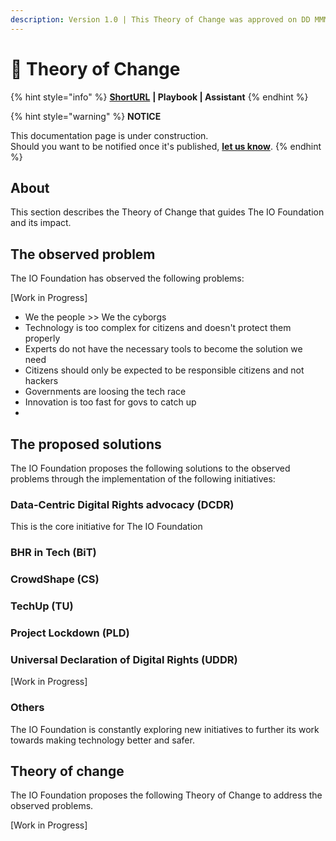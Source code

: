 ```yaml
---
description: Version 1.0 | This Theory of Change was approved on DD MMMM YYYY.
---
```


# 🔀 Theory of Change

{% hint style="info" %}
[**ShortURL**](https://tiof.click/TIOFTofC) **| Playbook | Assistant**
{% endhint %}

{% hint style="warning" %}
**NOTICE**

This documentation page is under construction.\
Should you want to be notified once it's published, [**let us know**](https://tiof.click/TIOFTarianUpdatesService).
{% endhint %}

## About

This section describes the Theory of Change that guides The IO Foundation and its impact.

## The observed problem

The IO Foundation has observed the following problems:

\[Work in Progress]

* We the people >> We the cyborgs
* Technology is too complex for citizens and doesn't protect them properly
* Experts do not have the necessary tools to become the solution we need
* Citizens should only be expected to be responsible citizens and not hackers
* Governments are loosing the tech race
* Innovation is too fast for govs to catch up
*



## The proposed solutions

The IO Foundation proposes the following solutions to the observed problems through the implementation of the following initiatives:

### Data-Centric Digital Rights advocacy (DCDR)

This is the core initiative for The IO Foundation

### BHR in Tech (BiT)



### CrowdShape (CS)



### TechUp (TU)



### Project Lockdown (PLD)



### Universal Declaration of Digital Rights (UDDR)



\[Work in Progress]



### Others

The IO Foundation is constantly exploring new initiatives to further its work towards making technology better and safer.





## Theory of change

The IO Foundation proposes the following Theory of Change to address the observed problems.

\[Work in Progress]
